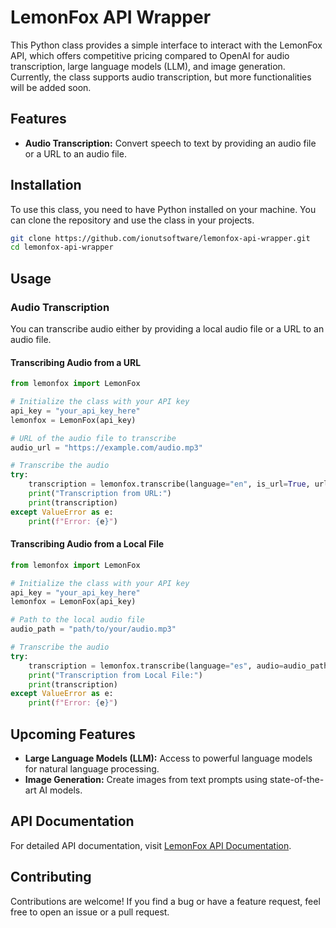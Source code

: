 
# LemonFox API Wrapper

This Python class provides a simple interface to interact with the LemonFox API, which offers competitive pricing compared to OpenAI for audio transcription, large language models (LLM), and image generation. Currently, the class supports audio transcription, but more functionalities will be added soon.

## Features

- **Audio Transcription:** Convert speech to text by providing an audio file or a URL to an audio file.

## Installation

To use this class, you need to have Python installed on your machine. You can clone the repository and use the class in your projects.

```bash
git clone https://github.com/ionutsoftware/lemonfox-api-wrapper.git
cd lemonfox-api-wrapper
```

## Usage

### Audio Transcription

You can transcribe audio either by providing a local audio file or a URL to an audio file.

#### Transcribing Audio from a URL

```python
from lemonfox import LemonFox

# Initialize the class with your API key
api_key = "your_api_key_here"
lemonfox = LemonFox(api_key)

# URL of the audio file to transcribe
audio_url = "https://example.com/audio.mp3"

# Transcribe the audio
try:
    transcription = lemonfox.transcribe(language="en", is_url=True, url=audio_url)
    print("Transcription from URL:")
    print(transcription)
except ValueError as e:
    print(f"Error: {e}")
```

#### Transcribing Audio from a Local File

```python
from lemonfox import LemonFox

# Initialize the class with your API key
api_key = "your_api_key_here"
lemonfox = LemonFox(api_key)

# Path to the local audio file
audio_path = "path/to/your/audio.mp3"

# Transcribe the audio
try:
    transcription = lemonfox.transcribe(language="es", audio=audio_path)
    print("Transcription from Local File:")
    print(transcription)
except ValueError as e:
    print(f"Error: {e}")
```

## Upcoming Features

- **Large Language Models (LLM):** Access to powerful language models for natural language processing.
- **Image Generation:** Create images from text prompts using state-of-the-art AI models.

## API Documentation

For detailed API documentation, visit [LemonFox API Documentation](https://www.lemonfox.ai/apis).

## Contributing

Contributions are welcome! If you find a bug or have a feature request, feel free to open an issue or a pull request.

